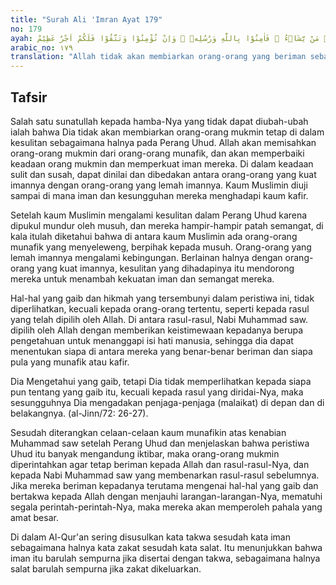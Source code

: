```yaml
---
title: "Surah Ali 'Imran Ayat 179"
no: 179
ayah: مَا كَانَ اللّٰهُ لِيَذَرَ الْمُؤْمِنِيْنَ عَلٰى مَآ اَنْتُمْ عَلَيْهِ حَتّٰى يَمِيْزَ الْخَبِيْثَ مِنَ الطَّيِّبِ ۗ وَمَا كَانَ اللّٰهُ لِيُطْلِعَكُمْ عَلَى الْغَيْبِ وَلٰكِنَّ اللّٰهَ يَجْتَبِيْ مِنْ رُّسُلِهٖ مَنْ يَّشَاۤءُ ۖ فَاٰمِنُوْا بِاللّٰهِ وَرُسُلِهٖ ۚ وَاِنْ تُؤْمِنُوْا وَتَتَّقُوْا فَلَكُمْ اَجْرٌ عَظِيْمٌ 
arabic_no: ١٧٩
translation: "Allah tidak akan membiarkan orang-orang yang beriman sebagaimana dalam keadaan kamu sekarang ini, sehingga Dia membedakan yang buruk dari yang baik. Allah tidak akan memperlihatkan kepadamu hal-hal yang gaib, tetapi Allah memilih siapa yang Dia kehendaki di antara rasul-rasul-Nya. Karena itu, berimanlah kepada Allah dan rasul-rasul-Nya. Jika kamu beriman dan bertakwa, maka kamu akan mendapat pahala yang besar."
---
```


## Tafsir

Salah satu sunatullah kepada hamba-Nya yang tidak dapat diubah-ubah ialah bahwa Dia tidak akan membiarkan orang-orang mukmin tetap di dalam kesulitan sebagaimana halnya pada Perang Uhud. Allah akan memisahkan orang-orang mukmin dari orang-orang munafik, dan akan memperbaiki keadaan orang mukmin dan memperkuat iman mereka. Di dalam keadaan sulit dan susah, dapat dinilai dan dibedakan antara orang-orang yang kuat imannya dengan orang-orang yang lemah imannya. Kaum Muslimin diuji sampai di mana iman dan kesungguhan mereka menghadapi kaum kafir.

Setelah kaum Muslimin mengalami kesulitan dalam Perang Uhud karena dipukul mundur oleh musuh, dan mereka hampir-hampir patah semangat, di kala itulah diketahui bahwa di antara kaum Muslimin ada orang-orang munafik yang menyeleweng, berpihak kepada musuh. Orang-orang yang lemah imannya mengalami kebingungan. Berlainan halnya dengan orang-orang yang kuat imannya, kesulitan yang dihadapinya itu mendorong mereka untuk menambah kekuatan iman dan semangat mereka.

Hal-hal yang gaib dan hikmah yang tersembunyi dalam peristiwa ini, tidak diperlihatkan, kecuali kepada orang-orang tertentu, seperti kepada rasul yang telah dipilih oleh Allah. Di antara rasul-rasul, Nabi Muhammad saw. dipilih oleh Allah dengan memberikan keistimewaan kepadanya berupa pengetahuan untuk menanggapi isi hati manusia, sehingga dia dapat menentukan siapa di antara mereka yang benar-benar beriman dan siapa pula yang munafik atau kafir.

Dia Mengetahui yang gaib, tetapi Dia tidak memperlihatkan kepada siapa pun tentang yang gaib itu, kecuali kepada rasul yang diridai-Nya, maka sesungguhnya Dia mengadakan penjaga-penjaga (malaikat) di depan dan di belakangnya. (al-Jinn/72: 26-27).

Sesudah diterangkan celaan-celaan kaum munafikin atas kenabian Muhammad saw setelah Perang Uhud dan menjelaskan bahwa peristiwa Uhud itu banyak mengandung iktibar, maka orang-orang mukmin diperintahkan agar tetap beriman kepada Allah dan rasul-rasul-Nya, dan kepada Nabi Muhammad saw yang membenarkan rasul-rasul sebelumnya. Jika mereka beriman kepadanya terutama mengenai hal-hal yang gaib dan bertakwa kepada Allah dengan menjauhi larangan-larangan-Nya, mematuhi segala perintah-perintah-Nya, maka mereka akan memperoleh pahala yang amat besar.

Di dalam Al-Qur'an sering disusulkan kata takwa sesudah kata iman sebagaimana halnya kata zakat sesudah kata salat. Itu menunjukkan bahwa iman itu barulah sempurna jika disertai dengan takwa, sebagaimana halnya salat barulah sempurna jika zakat dikeluarkan.